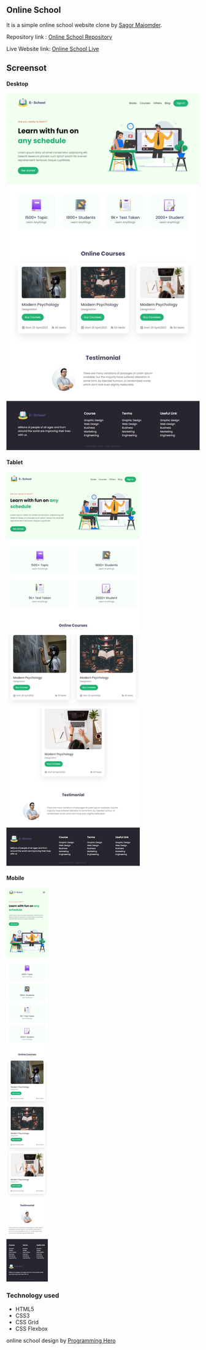 ## Online School

It is a simple online school website clone by [Sagor Majomder](https://github.com/sagormajomder/).

Repository link : [Online School Repository](https://github.com/sagormajomder/online-school)

Live Website link: [Online School Live](https://sagormajomder.github.io/online-school/)

## Screensot

#### Desktop

![](./img/screenshot/desktop.jpeg)

#### Tablet

![](./img/screenshot/tablet.jpeg)

#### Mobile

![](./img/screenshot/mobile.jpeg)

### Technology used

-  HTML5
-  CSS3
-  CSS Grid
-  CSS Flexbox

online school design by [Programming Hero](https://github.com/programminghero1)
